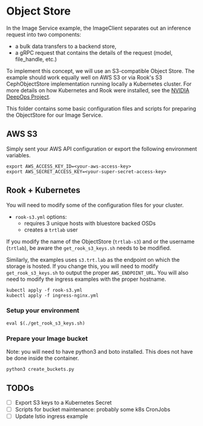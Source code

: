 # Object Store

In the Image Service example, the ImageClient separates out an inference request
into two components: 
- a bulk data transfers to a backend store, 
- a gRPC request that contains the details of the request (model, file_handle, etc.)

To implement this concept, we will use an S3-compatible Object Store. The
example should work equally well on AWS S3 or via Rook's S3 CephObjectStore
implementation running locally a Kubernetes cluster. For more details on
how Kubernetes and Rook were installed, see the [NVIDIA DeepOps Project](https://github.com/nvidia/deepops).

This folder contains some basic configuration files and scripts for preparing the
ObjectStore for our Image Service.

## AWS S3

Simply sent your AWS API configuration or export the following environment variables.

```
export AWS_ACCESS_KEY_ID=<your-aws-access-key>
export AWS_SECRET_ACCESS_KEY=<your-super-secret-access-key>
```

## Rook + Kubernetes

You will need to modify some of the configuration files for your cluster.

- `rook-s3.yml` options:
  - requires 3 unique hosts with bluestore backed OSDs
  - creates a `trtlab` user

If you modify the name of the ObjectStore (`trtlab-s3`) and or the username (`trtlab`),
be aware the `get_rook_s3_keys.sh` needs to be modified.

Similarly, the examples uses `s3.trt.lab` as the endpoint on which the storage
is hosted. If you change this, you will need to modify `get_rook_s3_keys.sh` to
output the proper `AWS_ENDPOINT_URL`. You will also need to modify the ingress
examples with the proper hostname.

```
kubectl apply -f rook-s3.yml
kubectl apply -f ingress-nginx.yml
```

### Setup your environment
```
eval $(./get_rook_s3_keys.sh)
```

### Prepare your Image bucket

Note: you will need to have python3 and boto installed.  This does not have be done
inside the container.

```
python3 create_buckets.py
```

## TODOs

- [ ] Export S3 keys to a Kubernetes Secret
- [ ] Scripts for bucket maintenance: probably some k8s CronJobs
- [ ] Update Istio ingress example